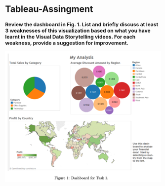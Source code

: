 # Tableau-Assingment

### Review the dashboard in Fig. 1. List and briefly discuss at least 3 weaknesses of this visualization based on what you have learnt in the Visual Data Storytelling videos. For each weakness, provide a suggestion for improvement.

![Fig.1.](/assets/Task1.png)
